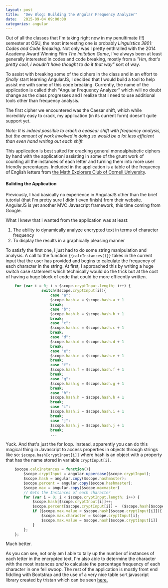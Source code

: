 ```yaml
---
layout: post
title:  "Dev Blog: Building the Angular Frequency Analyzer"
date:   2015-09-04 09:00:00
categories: angular
---
```


Out of all the classes that I'm taking right now in my penultimate (!!) semester at OSU, the most interesting one is probably _Linguistics 3801: Codes and Code Breaking_. Not only was I pretty enthralled with the 2014 Academy Award Winning Film _The Imitation Game_, I've always been at least generally interested in codes and code breaking, mostly from a _"Hm, that's pretty cool, I woudn't have thought to do it that way"_ sort of way.

To assist with breaking some of the ciphers in the class and in an effort to _finally_ start learning AngularJS, I decided that I would build a tool to help assist me with some of this code breaking. Currently, the name of the application is called theh "Angular Frequency Analyzer" which will no doubt change as the class progresses and I realize that I need to use additional tools other than frequency analysis.

The first cipher we encountered was the Caesar shift, which while incredibly easy to crack, my application (in its current form) doesn't quite support yet.

_Note: It is indeed possible to crack a ceasear shift with frequency analysis, but the amount of work involved in doing so would be a lot less efficient than even hand writing out each shift_

This application is best suited for cracking general monoalphabetic ciphers by hand with the applicationi assisting in some of the grunt work of counting all the instances of each letter and turning them into more user friendly percentages. Included in the application is a table of the frequency of English letters from <a href="http://www.math.cornell.edu/~mec/2003-2004/cryptography/subs/frequencies.html">the Math Explorers Club of Cornell University</a>.

#### Buliding the Application ####

Previously, I had basically no experience in AngularJS other than the brief tutorial (that I'm pretty sure I didn't even finish) from their website. AngularJS is yet another MVC Javascript framework, this time coming from Google.

What I knew that I wanted from the application was at least:

1. The ability to dynamically analyze encrypted text in terms of character frequency
2. To display the results in a graphically pleasing manner

To satisfy the first one, I just had to do some string manipulation and analysis. A call to the function `{{calcInstances()}}` takes in the current input that the user has provided and begins to calculate the frequency of each character in the string. At first, I approached this by writing a huge switch case statement which technically would do the trick but at the cost of having a huge block of code that could be more efficently written.

```javascript
	for (var i = 0; i < $scope.cryptInput.length; i++) {
				switch($scope.cryptInput[i]){
					case "a":
					$scope.hash.a = $scope.hash.a + 1
					break;
					case "b":
					$scope.hash.b = $scope.hash.b + 1
					break;
					case "c":
					$scope.hash.c = $scope.hash.c + 1
					break;
					case "d":
					$scope.hash.d = $scope.hash.d + 1
					break;
					case "e":
					$scope.hash.e = $scope.hash.e + 1
					break;
					case "f":
					$scope.hash.f = $scope.hash.f + 1
					break;
					case "g":
					$scope.hash.g = $scope.hash.g + 1
					break;
					case "h":
					$scope.hash.h = $scope.hash.h + 1
					break;
					case "i":
					$scope.hash.i = $scope.hash.i + 1
					break;
					case "j":
					$scope.hash.j = $scope.hash.j + 1
					break;
					...
```

Yuck. And that's just the for loop. Instead, apparently you can do this magical thing in Javascript to access properties in objects through strings like so: `$scope.hash[cryptInput[i]]` where hash is an object with a property that has the name stored in variable `cryptInput[i]`.


```javascript
	$scope.calcInstances = function(){
		$scope.cryptInput = angular.uppercase($scope.cryptInput);
		$scope.hash = angular.copy($scope.hashmaster);
		$scope.percent = angular.copy($scope.hashmaster);
		$scope.max = angular.copy($scope.maxmaster)
		// Gets the Instances of each character
		for (var i = 0; i < $scope.cryptInput.length; i++) {
			$scope.hash[$scope.cryptInput[i]]++;
			$scope.percent[$scope.cryptInput[i]] =  ($scope.hash[$scope.cryptInput[i]] / $scope.cryptInput.length)*100;
			if ($scope.max.value < $scope.hash[$scope.cryptInput[i]]){
				$scope.max.character = $scope.cryptInput[i];
				$scope.max.value = $scope.hash[$scope.cryptInput[i]]
			}
		};
	};
```

Much better.

As you can see, not only am I able to tally up the number of instances of each letter in the encrypted text, I'm also able to determine the character with the most instances _and_ to calculate the percentage frequency of each character in one fell swoop. The rest of the application is mostly front end fiddling with Bootstrap and the use of a very nice table sort javascript library created by tristan which can be seen <a href="https://github.com/tristen/tablesort">here.</a>
